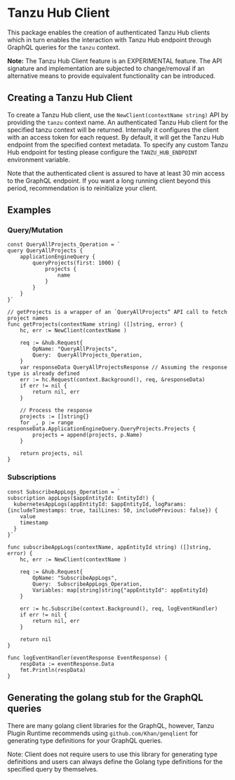 # Tanzu Hub Client

This package enables the creation of authenticated Tanzu Hub clients which in turn
enables the interaction with Tanzu Hub endpoint through GraphQL queries for the
`tanzu` context.

**Note:** The Tanzu Hub Client feature is an EXPERIMENTAL feature. The API signature
and implementation are subjected to change/removal if an alternative means to provide
equivalent functionality can be introduced.

## Creating a Tanzu Hub Client

To create a Tanzu Hub client, use the `NewClient(contextName string)` API
by providing the `tanzu` context name. An authenticated Tanzu Hub client for the specified tanzu context will be returned.
Internally it configures the client with an access token for each request.
By default, it will get the Tanzu Hub endpoint from the specified context metadata. To specify any custom Tanzu Hub
endpoint for testing please configure the `TANZU_HUB_ENDPOINT` environment variable.

Note that the authenticated client is assured to have at least 30 min access to the GraphQL endpoint.
If you want a long running client beyond this period, recommendation is to reinitialize your client.

## Examples

### Query/Mutation

```golang
const QueryAllProjects_Operation = `
query QueryAllProjects {
    applicationEngineQuery {
        queryProjects(first: 1000) {
            projects {
                name
            }
        }
    }
}`

// getProjects is a wrapper of an `QueryAllProjects“ API call to fetch project names
func getProjects(contextName string) ([]string, error) {
    hc, err := NewClient(contextName )

    req := &hub.Request{
        OpName: "QueryAllProjects",
        Query:  QueryAllProjects_Operation,
    }
    var responseData QueryAllProjectsResponse // Assuming the response type is already defined
    err := hc.Request(context.Background(), req, &responseData)
    if err != nil {
        return nil, err
    }

    // Process the response
    projects := []string{}
    for _, p := range responseData.ApplicationEngineQuery.QueryProjects.Projects {
        projects = append(projects, p.Name)
    }

    return projects, nil
}
```

### Subscriptions

```golang
const SubscribeAppLogs_Operation = `
subscription appLogs($appEntityId: EntityId!) {
  kubernetesAppLogs(appEntityId: $appEntityId, logParams: {includeTimestamps: true, tailLines: 50, includePrevious: false}) {
    value
    timestamp
  }
}`

func subscribeAppLogs(contextName, appEntityId string) ([]string, error) {
    hc, err := NewClient(contextName )

    req := &hub.Request{
        OpName: "SubscribeAppLogs",
        Query:  SubscribeAppLogs_Operation,
        Variables: map[string]string{"appEntityId": appEntityId}
    }

    err := hc.Subscribe(context.Background(), req, logEventHandler)
    if err != nil {
        return nil, err
    }

    return nil
}

func logEventHandler(eventResponse EventResponse) {
    respData := eventResponse.Data
    fmt.Println(respData)
}
```

## Generating the golang stub for the GraphQL queries

There are many golang client libraries for the GraphQL, however, Tanzu Plugin Runtime recommends
using `github.com/Khan/genqlient` for generating type definitions for your GraphQL queries.

Note: Client does not require users to use this library for generating type definitions and users can always define the Golang type definitions
for the specified query by themselves.
